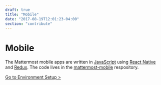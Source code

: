 ```yaml
---
draft: true
title: "Mobile"
date: "2017-08-19T12:01:23-04:00"
section: "contribute"
---
```


# Mobile

The Mattermost mobile apps are written in [JavaScript](https://golang.org/) using [React Native](https://facebook.github.io/react-native/) and [Redux](http://redux.js.org/). The code lives in the [mattermost-mobile](https://github.com/mattermost/mattermost-mobile) respository.

<div style="margin-top: 15px;">
<span class="pull-right"><a href="/contribute/webapp/developer-setup/">Go to Environment Setup ></a></span>
</div>
<br/>
